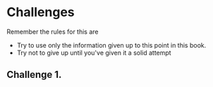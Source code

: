 # Challenges

Remember the rules for this are

- Try to use only the information given up to this point in this book.
- Try not to give up until you've given it a solid attempt

## Challenge 1.

